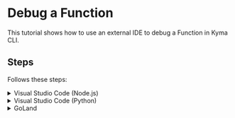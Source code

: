 # Debug a Function

This tutorial shows how to use an external IDE to debug a Function in Kyma CLI.

## Steps
Follows these steps:

<div tabs name="steps" group="debug-function">
  <details>
  <summary label="vsc_node">
  Visual Studio Code (Node.js)
  </summary>

1. In VSC, navigate to the location of the file with the Function definition.
2. Create the `.vscode` directory.
3. In the `.vscode` directory, create the `launch.json` file with this content:
   ```json
   {
     "version": "0.2.0",
     "configurations": [
       {
         "name": "attach",
         "type": "node",
         "request": "attach",
         "port": 9229,
         "address": "localhost",
         "localRoot": "${workspaceFolder}/kubeless",
         "remoteRoot": "/kubeless",
         "restart": true,
         "protocol": "inspector",
         "timeout": 1000
       }
     ]
   }
    ```
4. Run the Function with the `--debug` flag.
    ```bash
    kyma run function --debug
    ```

</details>
<details>
<summary label="vsc_python">
Visual Studio Code (Python)
</summary>

1. In VSC, navigate to the location of the file with the Function definition.
2. Create the `.vscode` directory.
3. In the `.vscode` directory, create the `launch.json` file with this content:
   ```json
   {
      "version": "0.2.0",
      "configurations": [
          {
              "name": "Python: Kyma function",
              "type": "python",
              "request": "attach",
              "pathMappings": [
                  {
                      "localRoot": "${workspaceFolder}",
                      "remoteRoot": "/kubeless"
                  }
              ],
              "connect": {
                  "host": "localhost",
                  "port": 5678
              }
          }
      ]
   }
    ```
4. Run the Function with the `--debug` flag.
    ```bash
    kyma run function --debug
    ```

</details>
<details>
<summary label="goland">
GoLand
</summary>

1. In GoLand, navigate to the location of the file with the Function definition.
2. Choose the **Add Configuration...** option.
3. Add new **Attach to Node.js/Chrome** configuration with these options:
    - Host: `localhost`
    - Port: `9229`
4. Run the Function with the `--debug` flag.
    ```bash
    kyma run function --debug
    ```

    </details>
</div>